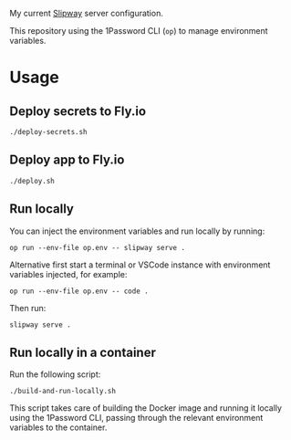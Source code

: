 My current [Slipway](https://slipway.co/) server configuration.

This repository using the 1Password CLI (`op`) to manage environment variables.

# Usage

## Deploy secrets to Fly.io

```
./deploy-secrets.sh
```

## Deploy app to Fly.io

```
./deploy.sh
```

## Run locally

You can inject the environment variables and run locally by running:
```
op run --env-file op.env -- slipway serve .
```

Alternative first start a terminal or VSCode instance with environment variables injected, for example:
```
op run --env-file op.env -- code .
```

Then run:
```
slipway serve .
```

## Run locally in a container

Run the following script:
```
./build-and-run-locally.sh
```

This script takes care of building the Docker image and running it locally
using the 1Password CLI, passing through the relevant environment variables to the container.
